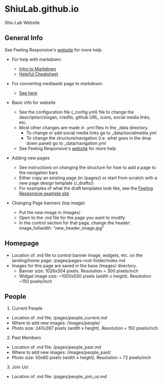 # ShiuLab.github.io
Shiu Lab Website

## General Info

See Feeling Responsive's [website](https://phlow.github.io/feeling-responsive/getting-started/) for more help.

- For help with markdown:
	- [Intro to Markdown](https://www.markdownguide.org/getting-started/)
	- [Helpful Cheatsheet](https://github.com/adam-p/markdown-here/wiki/Markdown-Cheatsheet)

- For converting mediawiki page to markdown:
  - [See here](https://github.com/philipashlock/mediawiki-to-markdown)

- Basic info for website
	- See the configuration file (\_config.yml) file to change the description/slogan, credits, github URL, icons, social media links, etc.
	- Most other changes are made in .yml files in the \_data directory. 
		- To change or add social media links go to \_data/socialmedia.yml
		- To change the structure/navigation (i.e. what goes in the drop down panel) go to \_data/navigation.yml
	- See Feeling Responsive's [website](https://phlow.github.io/feeling-responsive/getting-started/) for more help

- Adding new pages
	- See instructions on changing the structure for how to add a page to the navigation bars
	- Either copy an existing page (in /pages/) or start from scratch with a new page design template (/\_drafts/)
	- For examples of what the draft templates look like, see the [Feeling Responsive example site](https://phlow.github.io/feeling-responsive/design/)

- Changing Page banners (top image)
	- Put the new image in /images/
	- Open to the .md file for the page you want to modify
	- In the control section for that page, change the header: image_fullwidth: "new_header_image.jpg" 



## Homepage

- Location of .md file to control banner image, widgets, etc. on the landing/home page: /pages/pages-root-folder/index.md
- Images for this page are saved in the base /images/ directory. 
	- Banner size: 1026x304 pixels. Resolution = 300 pixels/inch
	- Widget image size: ~1000x550 pixels (width x height). Resolution ~150 pixels/inch


## People

1. Current People

- Location of .md file: /pages/people_current.md
- Where to add new images: /images/people/
- Photo size: 240x287 pixels (width x height). Resolution = 150 pixels/inch


2. Past Members

- Location of .md file: /pages/people_past.md
- Where to add new images: /images/people_past/
- Photo size: 50x60 pixels (width x height). Resolution = 72 pixels/inch


3. Join Us!

- Location of .md file: /pages/people_join_us.md
